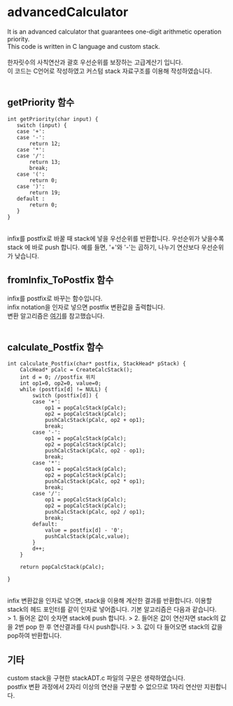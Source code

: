 # advancedCalculator  
 It is an advanced calculator that guarantees one-digit arithmetic operation priority.  
 This code is written in C language and custom stack.  
 <br />
 한자릿수의 사칙연산과 괄호 우선순위를 보장하는 고급계산기 입니다.  
 이 코드는 C언어로 작성하였고 커스텀 stack 자료구조를 이용해 작성하였습니다.  
   <br />
 
## getPriority 함수  
 ```
 int getPriority(char input) {
	switch (input) {
	case '+': 
	case '-':
		return 12;
	case '*': 
	case '/': 
		return 13;
		break;
	case '(':
		return 0;
	case ')':
		return 19;
	default : 
		return 0;
	}
}
 ```
 <br />
 infix를 postfix로 바꿀 때 stack에 넣을 우선순위를 반환합니다.  
 우선순위가 낮을수록 stack 에 바로 push 합니다.  
 예를 들면, '+'와 '-'는 곱하기, 나누기 연산보다 우선순위가 낮습니다.   
     <br />
 
## fromInfix_ToPostfix 함수   
 infix를 postfix로 바꾸는 함수입니다.  
 infix notation을 인자로 넣으면 postfix 변환값을 출력합니다.  
 변환 알고리즘은 [여기](http://makebob.tistory.com/18)를 참고했습니다.  
 <br />

      
## calculate_Postfix 함수
```
int calculate_Postfix(char* postfix, StackHead* pStack) {
	CalcHead* pCalc = CreateCalcStack();
	int d = 0; //postfix 위치
	int op1=0, op2=0, value=0;
	while (postfix[d] != NULL) {
		switch (postfix[d]) {
		case '+':
			op1 = popCalcStack(pCalc);
			op2 = popCalcStack(pCalc);
			pushCalcStack(pCalc, op2 + op1);
			break;
		case '-':
			op1 = popCalcStack(pCalc);
			op2 = popCalcStack(pCalc);
			pushCalcStack(pCalc, op2 - op1);
			break;
		case '*':
			op1 = popCalcStack(pCalc);
			op2 = popCalcStack(pCalc);
			pushCalcStack(pCalc, op2 * op1);
			break;
		case '/':			
			op1 = popCalcStack(pCalc);
			op2 = popCalcStack(pCalc);
			pushCalcStack(pCalc, op2 / op1);
			break;
		default:
			value = postfix[d] - '0';
			pushCalcStack(pCalc,value);
		}
		d++;
	}

	return popCalcStack(pCalc);

}
```
<br />
 infix 변환값을 인자로 넣으면, stack을 이용해 계산한 결과를 반환합니다.  
 이용할 stack의 헤드 포인터를 같이 인자로 넣어줍니다.  
 기본 알고리즘은 다음과 같습니다.
 <br />
 > 1. 들어온 값이 숫자면 stack에 push 합니다.
 > 2. 들어온 값이 연산자면 stack의 값을 2번 pop 한 후 연산결과를 다시 push합니다.
 > 3. 값이 다 들어오면 stack의 값을 pop하여 반환합니다.
 <br />
      
## 기타
 custom stack을 구현한 stackADT.c 파일의 구문은 생략하였습니다.  
 postfix 변환 과정에서 2자리 이상의 연산을 구분할 수 없으므로 1자리 연산만 지원합니다.  

